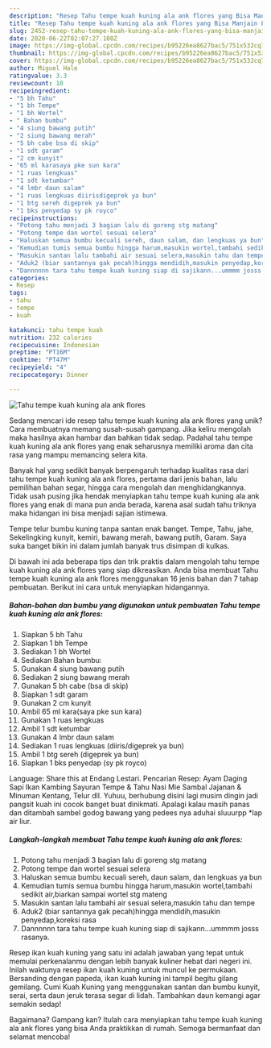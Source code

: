 ```yaml
---
description: "Resep Tahu tempe kuah kuning ala ank flores yang Bisa Manjain Lidah"
title: "Resep Tahu tempe kuah kuning ala ank flores yang Bisa Manjain Lidah"
slug: 2452-resep-tahu-tempe-kuah-kuning-ala-ank-flores-yang-bisa-manjain-lidah
date: 2020-06-22T02:07:27.108Z
image: https://img-global.cpcdn.com/recipes/b95226ea8627bac5/751x532cq70/tahu-tempe-kuah-kuning-ala-ank-flores-foto-resep-utama.jpg
thumbnail: https://img-global.cpcdn.com/recipes/b95226ea8627bac5/751x532cq70/tahu-tempe-kuah-kuning-ala-ank-flores-foto-resep-utama.jpg
cover: https://img-global.cpcdn.com/recipes/b95226ea8627bac5/751x532cq70/tahu-tempe-kuah-kuning-ala-ank-flores-foto-resep-utama.jpg
author: Miguel Hale
ratingvalue: 3.3
reviewcount: 10
recipeingredient:
- "5 bh Tahu"
- "1 bh Tempe"
- "1 bh Wortel"
- " Bahan bumbu"
- "4 siung bawang putih"
- "2 siung bawang merah"
- "5 bh cabe bsa di skip"
- "1 sdt garam"
- "2 cm kunyit"
- "65 ml karasaya pke sun kara"
- "1 ruas lengkuas"
- "1 sdt ketumbar"
- "4 lmbr daun salam"
- "1 ruas lengkuas diirisdigeprek ya bun"
- "1 btg sereh digeprek ya bun"
- "1 bks penyedap sy pk royco"
recipeinstructions:
- "Potong tahu menjadi 3 bagian lalu di goreng stg matang"
- "Potong tempe dan wortel sesuai selera"
- "Haluskan semua bumbu kecuali sereh, daun salam, dan lengkuas ya bun"
- "Kemudian tumis semua bumbu hingga harum,masukin wortel,tambahi sedikit air,biarkan sampai wortel stg mateng"
- "Masukin santan lalu tambahi air sesuai selera,masukin tahu dan tempe"
- "Aduk2 (biar santannya gak pecah)hingga mendidih,masukin penyedap,koreksi rasa"
- "Dannnnnn tara tahu tempe kuah kuning siap di sajikann...ummmm josss rasanya."
categories:
- Resep
tags:
- tahu
- tempe
- kuah

katakunci: tahu tempe kuah 
nutrition: 232 calories
recipecuisine: Indonesian
preptime: "PT16M"
cooktime: "PT47M"
recipeyield: "4"
recipecategory: Dinner

---
```



![Tahu tempe kuah kuning ala ank flores](https://img-global.cpcdn.com/recipes/b95226ea8627bac5/751x532cq70/tahu-tempe-kuah-kuning-ala-ank-flores-foto-resep-utama.jpg)

Sedang mencari ide resep tahu tempe kuah kuning ala ank flores yang unik? Cara membuatnya memang susah-susah gampang. Jika keliru mengolah maka hasilnya akan hambar dan bahkan tidak sedap. Padahal tahu tempe kuah kuning ala ank flores yang enak seharusnya memiliki aroma dan cita rasa yang mampu memancing selera kita.

Banyak hal yang sedikit banyak berpengaruh terhadap kualitas rasa dari tahu tempe kuah kuning ala ank flores, pertama dari jenis bahan, lalu pemilihan bahan segar, hingga cara mengolah dan menghidangkannya. Tidak usah pusing jika hendak menyiapkan tahu tempe kuah kuning ala ank flores yang enak di mana pun anda berada, karena asal sudah tahu triknya maka hidangan ini bisa menjadi sajian istimewa.

Tempe telur bumbu kuning tanpa santan enak banget. Tempe, Tahu, jahe, Sekelingking kunyit, kemiri, bawang merah, bawang putih, Garam. Saya suka banget bikin ini dalam jumlah banyak trus disimpan di kulkas.


Di bawah ini ada beberapa tips dan trik praktis dalam mengolah tahu tempe kuah kuning ala ank flores yang siap dikreasikan. Anda bisa membuat Tahu tempe kuah kuning ala ank flores menggunakan 16 jenis bahan dan 7 tahap pembuatan. Berikut ini cara untuk menyiapkan hidangannya.

<!--inarticleads1-->

##### Bahan-bahan dan bumbu yang digunakan untuk pembuatan Tahu tempe kuah kuning ala ank flores:

1. Siapkan 5 bh Tahu
1. Siapkan 1 bh Tempe
1. Sediakan 1 bh Wortel
1. Sediakan  Bahan bumbu:
1. Gunakan 4 siung bawang putih
1. Sediakan 2 siung bawang merah
1. Gunakan 5 bh cabe (bsa di skip)
1. Siapkan 1 sdt garam
1. Gunakan 2 cm kunyit
1. Ambil 65 ml kara(saya pke sun kara)
1. Gunakan 1 ruas lengkuas
1. Ambil 1 sdt ketumbar
1. Gunakan 4 lmbr daun salam
1. Sediakan 1 ruas lengkuas (diiris/digeprek ya bun)
1. Ambil 1 btg sereh (digeprek ya bun)
1. Siapkan 1 bks penyedap (sy pk royco)


Language: Share this at Endang Lestari. Pencarian Resep: Ayam Daging Sapi Ikan Kambing Sayuran Tempe &amp; Tahu Nasi Mie Sambal Jajanan &amp; Minuman Kentang, Telur dll. Yuhuu, berhubung disini lagi musim dingin jadi pangsit kuah ini cocok banget buat dinikmati. Apalagi kalau masih panas dan ditambah sambel godog bawang yang pedees nya aduhai sluuurpp *lap air liur. 

<!--inarticleads2-->

##### Langkah-langkah membuat Tahu tempe kuah kuning ala ank flores:

1. Potong tahu menjadi 3 bagian lalu di goreng stg matang
1. Potong tempe dan wortel sesuai selera
1. Haluskan semua bumbu kecuali sereh, daun salam, dan lengkuas ya bun
1. Kemudian tumis semua bumbu hingga harum,masukin wortel,tambahi sedikit air,biarkan sampai wortel stg mateng
1. Masukin santan lalu tambahi air sesuai selera,masukin tahu dan tempe
1. Aduk2 (biar santannya gak pecah)hingga mendidih,masukin penyedap,koreksi rasa
1. Dannnnnn tara tahu tempe kuah kuning siap di sajikann...ummmm josss rasanya.


Resep ikan kuah kuning yang satu ini adalah jawaban yang tepat untuk memulai perkenalanmu dengan lebih banyak kuliner hebat dari negeri ini. Inilah waktunya resep ikan kuah kuning untuk muncul ke permukaan. Bersanding dengan papeda, ikan kuah kuning ini tampil begitu gilang gemilang. Cumi Kuah Kuning yang menggunakan santan dan bumbu kunyit, serai, serta daun jeruk terasa segar di lidah. Tambahkan daun kemangi agar semakin sedap! 

Bagaimana? Gampang kan? Itulah cara menyiapkan tahu tempe kuah kuning ala ank flores yang bisa Anda praktikkan di rumah. Semoga bermanfaat dan selamat mencoba!
